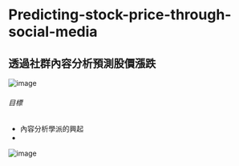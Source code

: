 # Predicting-stock-price-through-social-media

## 透過社群內容分析預測股價漲跌

![image](https://user-images.githubusercontent.com/51256347/123134246-2ca8db00-d483-11eb-89d9-982863819035.png)

###### 目標
  * 內容分析學派的興起
  * 
  ![image](https://user-images.githubusercontent.com/51256347/123567240-45532100-d7f4-11eb-9f65-5a511551b2ee.png)


